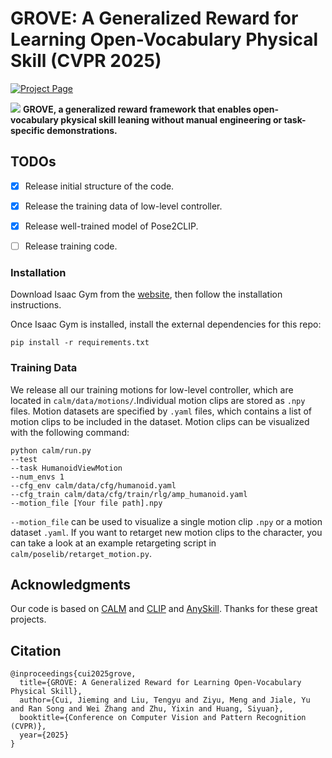 # GROVE: A Generalized Reward for Learning Open-Vocabulary Physical Skill (CVPR 2025)
<p align="left">
    <a href='https://jiemingcui.github.io/grove/'>
      <img src='https://img.shields.io/badge/Project-Page-blue?style=plastic&logo=Google%20chrome&logoColor=blue' alt='Project Page'>
    </a>

[//]: # (    <a href='https://www.youtube.com/watch?v=QojOdY2_dTQ'>)

[//]: # (      <img src='https://img.shields.io/badge/Video-Youtube-orange?style=plastic&logo=Youtube&logoColor=orange' alt='Video Youtube'>)

[//]: # (    </a>)

[//]: # (    <a href='https://drive.google.com/file/d/1jeFta3iTT7E_m43GpC35FPtE9PdIxdcX/view?usp=sharing'>)

[//]: # (      <img src='https://img.shields.io/badge/Data-Drive-green?style=plastic&logo=Google%20Drive&logoColor=green' alt='Checkpoints'>)

[//]: # (    </a>)
[//]: # (    <a href='https://arxiv.org/abs/2403.12835'>)

[//]: # (      <img src='https://img.shields.io/badge/Paper-arXiv-red?style=plastic&logo=arXiv&logoColor=red' alt='Paper arXiv'>)

[//]: # (    </a>)


[//]: # (    <a href='https://drive.google.com/file/d/1jeFta3iTT7E_m43GpC35FPtE9PdIxdcX/view?usp=sharing'>)

[//]: # (      <img src='https://img.shields.io/badge/Model-Checkpoints-green?style=plastic&logo=Google%20Drive&logoColor=green' alt='Checkpoints'>)

[//]: # (    </a>)
</p>

[//]: # (<video src="page.mp4" controls="controls" width="1080" height="720"></video>)
![](assets/teaser.png)
**GROVE, a generalized reward framework that enables open-vocabulary pkysical skill leaning without manual engineering or task-specific demonstrations.**

[//]: # (## Introduction)
[//]: # (![]&#40;assets/model.png&#41;)


## TODOs
- [x] Release initial structure of the code.
- [x] Release the training data of low-level controller.
- [x] Release well-trained model of Pose2CLIP.
- [ ] Release training code.


### Installation

Download Isaac Gym from the [website](https://developer.nvidia.com/isaac-gym), then
follow the installation instructions.

Once Isaac Gym is installed, install the external dependencies for this repo:

```
pip install -r requirements.txt
```

### Training Data

We release all our training motions for low-level controller, which are located in `calm/data/motions/`.Individual motion clips are stored as `.npy` files. Motion datasets are specified by `.yaml` files, which contains a list of motion clips to be included in the dataset. Motion clips can be visualized with the following command:
```
python calm/run.py
--test
--task HumanoidViewMotion
--num_envs 1
--cfg_env calm/data/cfg/humanoid.yaml
--cfg_train calm/data/cfg/train/rlg/amp_humanoid.yaml
--motion_file [Your file path].npy
```

`--motion_file` can be used to visualize a single motion clip `.npy` or a motion dataset `.yaml`.
If you want to retarget new motion clips to the character, you can take a look at an example retargeting script in `calm/poselib/retarget_motion.py`.


## Acknowledgments
Our code is based on [CALM](https://github.com/NVlabs/CALM) and [CLIP](https://github.com/openai/CLIP) and [AnySkill](https://github.com/jiemingcui/anyskill). Thanks for these great projects.

## Citation
```text
@inproceedings{cui2025grove,
  title={GROVE: A Generalized Reward for Learning Open-Vocabulary Physical Skill},
  author={Cui, Jieming and Liu, Tengyu and Ziyu, Meng and Jiale, Yu and Ran Song and Wei Zhang and Zhu, Yixin and Huang, Siyuan},
  booktitle={Conference on Computer Vision and Pattern Recognition (CVPR)},
  year={2025}
}
```

